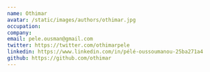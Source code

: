 ```yaml
---
name: Othimar
avatar: /static/images/authors/othimar.jpg
occupation:
company:
email: pele.ousman@gmail.com
twitter: https://twitter.com/othimarpele
linkedin: https://www.linkedin.com/in/pélé-oussoumanou-25ba271a4
github: https://github.com/othimar
---
```


